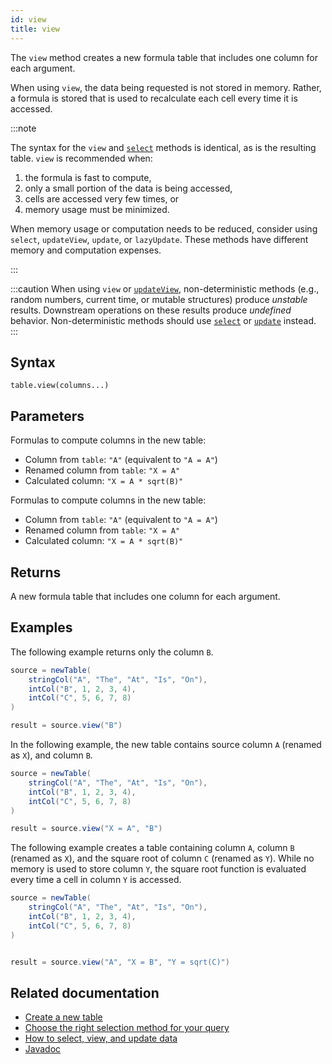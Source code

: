 ```yaml
---
id: view
title: view
---
```


The `view` method creates a new formula table that includes one column for each argument.

When using `view`, the data being requested is not stored in memory. Rather, a formula is stored that is used to recalculate each cell every time it is accessed.

:::note

The syntax for the `view` and [`select`](./select.md) methods is identical, as is the resulting table. `view` is recommended when:

1. the formula is fast to compute,
2. only a small portion of the data is being accessed,
3. cells are accessed very few times, or
4. memory usage must be minimized.

When memory usage or computation needs to be reduced, consider using `select`, `updateView`, `update`, or `lazyUpdate`. These methods have different memory and computation expenses.

:::

:::caution
When using `view` or [`updateView`](./update-view.md), non-deterministic methods (e.g., random numbers, current time, or mutable structures) produce _unstable_ results. Downstream operations on these results produce _undefined_ behavior. Non-deterministic methods should use [`select`](./select.md) or [`update`](./update.md) instead.
:::

## Syntax

```
table.view(columns...)
```

## Parameters

<ParamTable>
<Param name="columns" type="String...">

Formulas to compute columns in the new table:

- Column from `table`: `"A"` (equivalent to `"A = A"`)
- Renamed column from `table`: `"X = A"`
- Calculated column: `"X = A * sqrt(B)"`

</Param>
<Param name="columns" type="Collection<? extends Selectable>">

Formulas to compute columns in the new table:

- Column from `table`: `"A"` (equivalent to `"A = A"`)
- Renamed column from `table`: `"X = A"`
- Calculated column: `"X = A * sqrt(B)"`

</Param>
</ParamTable>

## Returns

A new formula table that includes one column for each argument.

## Examples

The following example returns only the column `B`.

```groovy order=source,result
source = newTable(
    stringCol("A", "The", "At", "Is", "On"),
    intCol("B", 1, 2, 3, 4),
    intCol("C", 5, 6, 7, 8)
)

result = source.view("B")
```

In the following example, the new table contains source column `A` (renamed as `X`), and column `B`.

```groovy order=source,result
source = newTable(
    stringCol("A", "The", "At", "Is", "On"),
    intCol("B", 1, 2, 3, 4),
    intCol("C", 5, 6, 7, 8)
)

result = source.view("X = A", "B")
```

The following example creates a table containing column `A`, column `B` (renamed as `X`), and the square root of column `C` (renamed as `Y`). While no memory is used to store column `Y`, the square root function is evaluated every time a cell in column `Y` is accessed.

```groovy order=source,result
source = newTable(
    stringCol("A", "The", "At", "Is", "On"),
    intCol("B", 1, 2, 3, 4),
    intCol("C", 5, 6, 7, 8)
)


result = source.view("A", "X = B", "Y = sqrt(C)")
```

## Related documentation

- [Create a new table](../../../how-to-guides/new-table.md)
- [Choose the right selection method for your query](../../../conceptual/choose-select-view-update.md)
- [How to select, view, and update data](../../../how-to-guides/use-select-view-update.md)
- [Javadoc](<https://deephaven.io/core/javadoc/io/deephaven/engine/table/Table.html#view(java.lang.String...)>)
